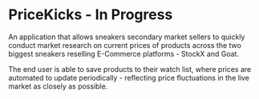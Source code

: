 # PriceKicks - In Progress
An application that allows sneakers secondary market sellers to quickly conduct market research on current prices of products across the two biggest sneakers reselling E-Commerce platforms - StockX and Goat. 

The end user is able to save products to their watch list, where prices are automated to update periodically - reflecting price fluctuations in the live market as closely as possible. 
